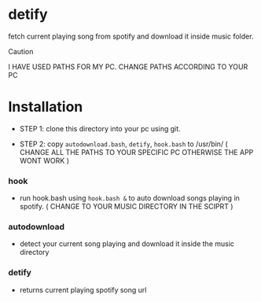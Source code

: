 # detify

fetch current playing song from spotify and download it inside music folder.

> [!CAUTION]
> I HAVE USED PATHS FOR MY PC. CHANGE PATHS ACCORDING TO YOUR PC

# Installation

- STEP 1: clone this directory into your pc using git.

- STEP 2: copy `autodownload.bash`, `detify`, `hook.bash` to /usr/bin/ ( CHANGE ALL THE PATHS TO YOUR SPECIFIC PC OTHERWISE THE APP WONT WORK )

### hook

- run hook.bash using `hook.bash &` to auto download songs playing in spotify. ( CHANGE TO YOUR MUSIC DIRECTORY IN THE SCIPRT )

### autodownload

- detect your current song playing and download it inside the music directory

### detify

- returns current playing spotify song url
